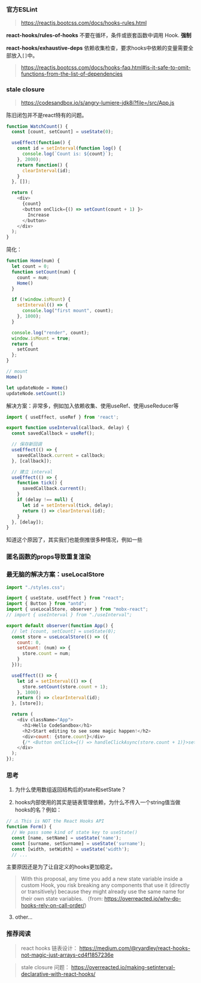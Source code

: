 
### 官方ESLint 

> https://reactjs.bootcss.com/docs/hooks-rules.html

**react-hooks/rules-of-hooks** 不要在循环，条件或嵌套函数中调用 Hook. **强制**

**react-hooks/exhaustive-deps** 依赖收集检查，要求hooks中依赖的变量需要全部放入`[]`中。 
> https://reactjs.bootcss.com/docs/hooks-faq.html#is-it-safe-to-omit-functions-from-the-list-of-dependencies


### stale closure
> https://codesandbox.io/s/angry-lumiere-jdk8i?file=/src/App.js

陈旧闭包并不是react特有的问题。

```js
function WatchCount() {
  const [count, setCount] = useState(0);

  useEffect(function() {
    const id = setInterval(function log() {
      console.log(`Count is: ${count}`);
    }, 2000);
    return function() {
      clearInterval(id);
    }
  }, []);

  return (
    <div>
      {count}
      <button onClick={() => setCount(count + 1) }>
        Increase
      </button>
    </div>
  );
}
```

简化：
```js
function Home(num) {
  let count = 0;
  function setCount(num) {
    count = num;
    Home()
  }

  if (!window.isMount) {
    setInterval(() => {
      console.log("first mount", count);
    }, 1000);
  }

  console.log("render", count);
  window.isMount = true;
  return {
    setCount
  };
}

// mount
Home()

let updateNode = Home()
updateNode.setCount(1)
```

解决方案：非常多，例如加入依赖收集、使用useRef、使用useReducer等

```js
import { useEffect, useRef } from 'react';

export function useInterval(callback, delay) {
  const savedCallback = useRef();

  // 保存新回调
  useEffect(() => {
    savedCallback.current = callback;
  }, [callback]);

  // 建立 interval
  useEffect(() => {
    function tick() {
      savedCallback.current();
    }
    if (delay !== null) {
      let id = setInterval(tick, delay);
      return () => clearInterval(id);
    }
  }, [delay]);
}

```

知道这个原因了，其实我们也能倒推很多种情况，例如一些

### 匿名函数的props导致重复渲染

### 最无脑的解决方案：useLocalStore

```js
import "./styles.css";

import { useState, useEffect } from "react";
import { Button } from "antd";
import { useLocalStore, observer } from "mobx-react";
// import { useInterval } from "./useInterval";

export default observer(function App() {
  // let [count, setCount] = useState(0);
  const store = useLocalStore(() => ({
    count: 0,
    setCount: (num) => {
      store.count = num;
    }
  }));

  useEffect(() => {
    let id = setInterval(() => {
      store.setCount(store.count + 1);
    }, 1000);
    return () => clearInterval(id);
  }, [store]);

  return (
    <div className="App">
      <h1>Hello CodeSandbox</h1>
      <h2>Start editing to see some magic happen!</h2>
      <div>count: {store.count}</div>
      {/* <Button onClick={() => handleClickAsync(store.count + 1)}>setCount</Button> */}
    </div>
  );
});

```

### 思考

1. 为什么使用数组返回结构后的state和setState？

2. hooks内部使用的其实是链表管理依赖，为什么不传入一个string值当做hooks的名？例如：

```js
// ⚠️ This is NOT the React Hooks API
function Form() {
  // We pass some kind of state key to useState()
  const [name, setName] = useState('name');
  const [surname, setSurname] = useState('surname');
  const [width, setWidth] = useState('width');
  // ...
```

主要原因还是为了让自定义的hooks更加稳定。
> With this proposal, any time you add a new state variable inside a custom Hook, you risk breaking any components that use it (directly or transitively) because they might already use the same name for their own state variables.
（from: https://overreacted.io/why-do-hooks-rely-on-call-order/)

3. other...

### 推荐阅读
> react hooks 链表设计： https://medium.com/@ryardley/react-hooks-not-magic-just-arrays-cd4f1857236e

> stale closure 问题： https://overreacted.io/making-setinterval-declarative-with-react-hooks/